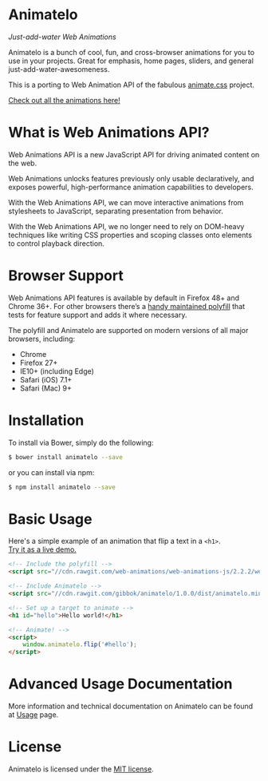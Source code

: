 # Animatelo
*Just-add-water Web Animations*

Animatelo is a bunch of cool, fun, and cross-browser animations for you to use in your projects. Great for emphasis, home pages, sliders, and general just-add-water-awesomeness.

This is a porting to Web Animation API of the fabulous [animate.css](//github.com/daneden/animate.css) project.

[Check out all the animations here!](//gibbok.github.io/animatelo)

# What is Web Animations API?
Web Animations API is a new JavaScript API for driving animated content on the web.

Web Animations unlocks features previously only usable declaratively, and exposes powerful, high-performance animation capabilities to developers.

With the Web Animations API, we can move interactive animations from stylesheets to JavaScript, separating presentation from behavior.

With the Web Animations API, we no longer need to rely on DOM-heavy techniques like writing CSS properties and scoping classes onto elements to control playback direction.

# Browser Support
Web Animations API features is available by default in Firefox 48+ and Chrome 36+.
For other browsers there’s a [handy maintained polyfill](//github.com/web-animations/web-animations-js) that tests for feature support and adds it where necessary.

The polyfill and Animatelo are supported on modern versions of all major browsers, including:
- Chrome
- Firefox 27+
- IE10+ (including Edge)
- Safari (iOS) 7.1+
- Safari (Mac) 9+

# Installation

To install via Bower, simply do the following:

```bash
$ bower install animatelo --save
```
or you can install via npm:

```bash
$ npm install animatelo --save
```

# Basic Usage
Here's a simple example of an animation that flip a text in a  `<h1>`.  
[Try it as a live demo.](//codepen.io/gibbok/pen/pRJXQq)

```html
<!-- Include the polyfill -->
<script src="//cdn.rawgit.com/web-animations/web-animations-js/2.2.2/web-animations.min.js"></script>

<!-- Include Animatelo -->
<script src="//cdn.rawgit.com/gibbok/animatelo/1.0.0/dist/animatelo.min.js"></script>

<!-- Set up a target to animate -->
<h1 id="hello">Hello world!</h1>

<!-- Animate! -->
<script>
    window.animatelo.flip('#hello');
</script>
```

# Advanced Usage Documentation
More information and technical documentation on Animatelo can be found at [Usage](./usage.md) page.

# License
Animatelo is licensed under the [MIT license](//opensource.org/licenses/MIT).
